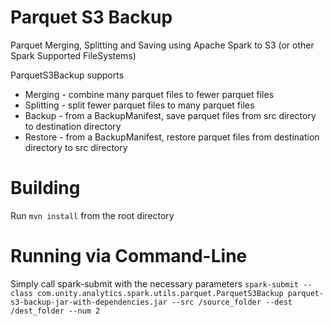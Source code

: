 Parquet S3 Backup
========
Parquet Merging, Splitting and Saving using Apache Spark to S3 (or other Spark Supported FileSystems)

ParquetS3Backup supports
* Merging - combine many parquet files to fewer parquet files
* Splitting - split fewer parquet files to many parquet files
* Backup - from a BackupManifest, save parquet files from src directory to destination directory
* Restore - from a BackupManifest, restore parquet files from destination directory to src directory

Building
========
Run ```mvn install``` from the root directory

Running via Command-Line
========
Simply call spark-submit with the necessary parameters
```spark-submit --class com.unity.analytics.spark.utils.parquet.ParquetS3Backup parquet-s3-backup-jar-with-dependencies.jar --src /source_folder --dest /dest_folder --num 2```



